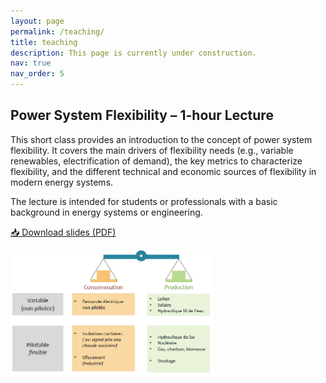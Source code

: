 ```yaml
---
layout: page
permalink: /teaching/
title: teaching
description: This page is currently under construction.
nav: true
nav_order: 5
---
```


## Power System Flexibility – 1-hour Lecture

<div class="row">
  <div class="col-md-8">
    <p>
      This short class provides an introduction to the concept of power system flexibility.
      It covers the main drivers of flexibility needs (e.g., variable renewables, electrification of demand), the key metrics to characterize flexibility, and the different technical and economic sources of flexibility in modern energy systems.
    </p>
    <p>
      The lecture is intended for students or professionals with a basic background in energy systems or engineering.
    </p>
    <p>
      <a href="https://nuage.gresille.org/index.php/s/kwC8GiJJn3FbmJG" class="btn btn-sm btn-outline-primary" target="_blank">
        📥 Download slides (PDF)
      </a>
    </p>
  </div>
  <div class="col-md-4 text-center">
    <img src="/assets/img/slides/cover_flexibility.png" alt="Slide cover" class="img-fluid rounded shadow-sm" style="max-height: 200px;">
  </div>
</div>